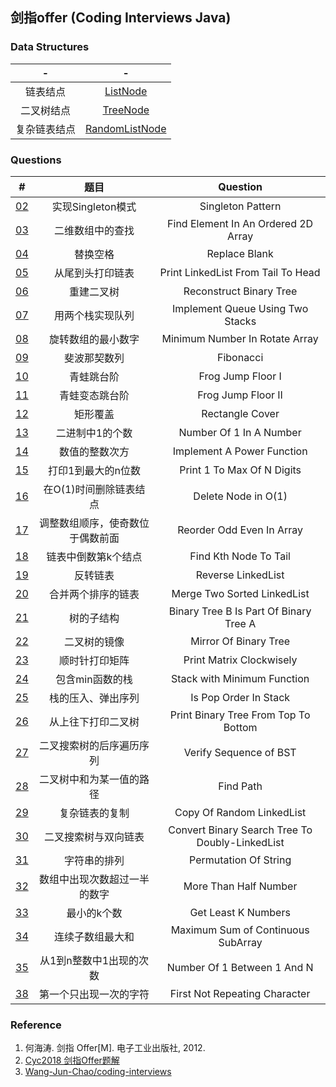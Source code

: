 
## 剑指offer (Coding Interviews Java)

### Data Structures

|-|-|
|:---:|:---:|
|链表结点|[ListNode](src/coding_interviews/ListNode.java)|
|二叉树结点|[TreeNode](src/coding_interviews/TreeNode.java)|
|复杂链表结点|[RandomListNode](src/coding_interviews/RandomListNode.java)|

### Questions

|#|题目|Question|
|:---:|:---:|:---:|
|[02](src/coding_interviews/Solution02.java)|实现Singleton模式|Singleton Pattern|
|[03](src/coding_interviews/Solution03.java)|二维数组中的查找|Find Element In An Ordered 2D Array|
|[04](src/coding_interviews/Solution04.java)|替换空格|Replace Blank|
|[05](src/coding_interviews/Solution05.java)|从尾到头打印链表|Print LinkedList From Tail To Head|
|[06](src/coding_interviews/Solution06.java)|重建二叉树|Reconstruct Binary Tree|
|[07](src/coding_interviews/Solution07.java)|用两个栈实现队列|Implement Queue Using Two Stacks|
|[08](src/coding_interviews/Solution08.java)|旋转数组的最小数字|Minimum Number In Rotate Array|
|[09](src/coding_interviews/Solution09.java)|斐波那契数列|Fibonacci|
|[10](src/coding_interviews/Solution10.java)|青蛙跳台阶|Frog Jump Floor I|
|[11](src/coding_interviews/Solution11.java)|青蛙变态跳台阶|Frog Jump Floor II|
|[12](src/coding_interviews/Solution12.java)|矩形覆盖|Rectangle Cover|
|[13](src/coding_interviews/Solution13.java)|二进制中1的个数|Number Of 1 In A Number|
|[14](src/coding_interviews/Solution14.java)|数值的整数次方|Implement A Power Function|
|[15](src/coding_interviews/Solution15.java)|打印1到最大的n位数|Print 1 To Max Of N Digits|
|[16](src/coding_interviews/Solution16.java)|在O(1)时间删除链表结点|Delete Node in O(1)|
|[17](src/coding_interviews/Solution17.java)|调整数组顺序，使奇数位于偶数前面|Reorder Odd Even In Array|
|[18](src/coding_interviews/Solution18.java)|链表中倒数第k个结点|Find Kth Node To Tail|
|[19](src/coding_interviews/Solution19.java)|反转链表|Reverse LinkedList|
|[20](src/coding_interviews/Solution20.java)|合并两个排序的链表|Merge Two Sorted LinkedList|
|[21](src/coding_interviews/Solution21.java)|树的子结构|Binary Tree B Is Part Of Binary Tree A|
|[22](src/coding_interviews/Solution22.java)|二叉树的镜像|Mirror Of Binary Tree|
|[23](src/coding_interviews/Solution23.java)|顺时针打印矩阵|Print Matrix Clockwisely|
|[24](src/coding_interviews/Solution24.java)|包含min函数的栈|Stack with Minimum Function|
|[25](src/coding_interviews/Solution25.java)|栈的压入、弹出序列|Is Pop Order In Stack|
|[26](src/coding_interviews/Solution26.java)|从上往下打印二叉树|Print Binary Tree From Top To Bottom|
|[27](src/coding_interviews/Solution27.java)|二叉搜索树的后序遍历序列|Verify Sequence of BST|
|[28](src/coding_interviews/Solution28.java)|二叉树中和为某一值的路径|Find Path|
|[29](src/coding_interviews/Solution29.java)|复杂链表的复制|Copy Of Random LinkedList|
|[30](src/coding_interviews/Solution30.java)|二叉搜索树与双向链表|Convert Binary Search Tree To Doubly-LinkedList|
|[31](src/coding_interviews/Solution31.java)|字符串的排列|Permutation Of String|
|[32](src/coding_interviews/Solution32.java)|数组中出现次数超过一半的数字|More Than Half Number|
|[33](src/coding_interviews/Solution33.java)|最小的k个数|Get Least K Numbers|
|[34](src/coding_interviews/Solution34.java)|连续子数组最大和|Maximum Sum of Continuous SubArray|
|[35](src/coding_interviews/Solution35.java)|从1到n整数中1出现的次数|Number Of 1 Between 1 And N|
|[38](src/coding_interviews/Solution38.java)|第一个只出现一次的字符|First Not Repeating Character|

### Reference

1. 何海涛. 剑指 Offer[M]. 电子工业出版社, 2012.
2. [Cyc2018 剑指Offer题解](https://cyc2018.github.io/CS-Notes/#/notes/%E5%89%91%E6%8C%87%20Offer%20%E9%A2%98%E8%A7%A3%20-%20%E7%9B%AE%E5%BD%951)
3. [Wang-Jun-Chao/coding-interviews](https://github.com/Wang-Jun-Chao/coding-interviews/tree/master/src)




